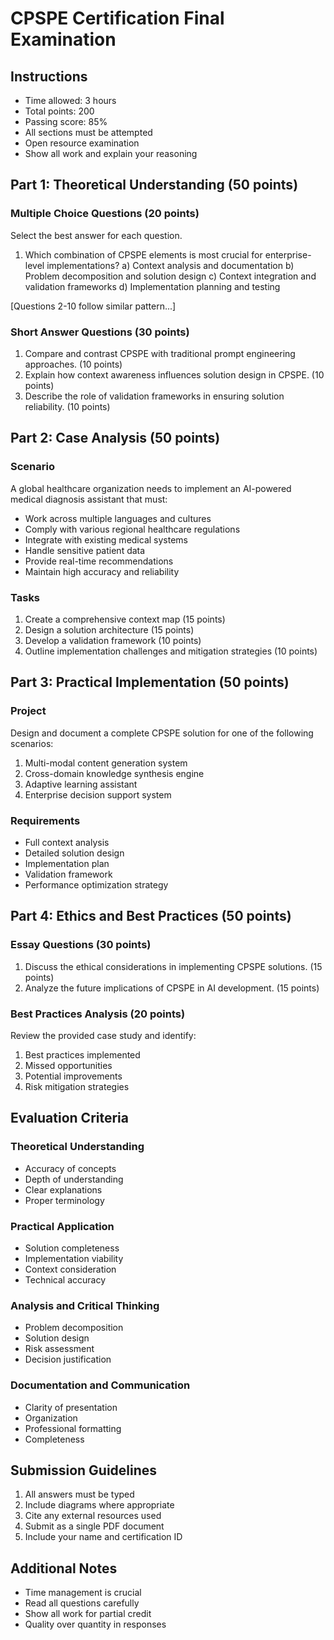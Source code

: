 # CPSPE Certification Final Examination

## Instructions
- Time allowed: 3 hours
- Total points: 200
- Passing score: 85%
- All sections must be attempted
- Open resource examination
- Show all work and explain your reasoning

## Part 1: Theoretical Understanding (50 points)

### Multiple Choice Questions (20 points)
Select the best answer for each question.

1. Which combination of CPSPE elements is most crucial for enterprise-level implementations?
   a) Context analysis and documentation
   b) Problem decomposition and solution design
   c) Context integration and validation frameworks
   d) Implementation planning and testing

[Questions 2-10 follow similar pattern...]

### Short Answer Questions (30 points)

1. Compare and contrast CPSPE with traditional prompt engineering approaches. (10 points)
2. Explain how context awareness influences solution design in CPSPE. (10 points)
3. Describe the role of validation frameworks in ensuring solution reliability. (10 points)

## Part 2: Case Analysis (50 points)

### Scenario
A global healthcare organization needs to implement an AI-powered medical diagnosis assistant that must:
- Work across multiple languages and cultures
- Comply with various regional healthcare regulations
- Integrate with existing medical systems
- Handle sensitive patient data
- Provide real-time recommendations
- Maintain high accuracy and reliability

### Tasks
1. Create a comprehensive context map (15 points)
2. Design a solution architecture (15 points)
3. Develop a validation framework (10 points)
4. Outline implementation challenges and mitigation strategies (10 points)

## Part 3: Practical Implementation (50 points)

### Project
Design and document a complete CPSPE solution for one of the following scenarios:
1. Multi-modal content generation system
2. Cross-domain knowledge synthesis engine
3. Adaptive learning assistant
4. Enterprise decision support system

### Requirements
- Full context analysis
- Detailed solution design
- Implementation plan
- Validation framework
- Performance optimization strategy

## Part 4: Ethics and Best Practices (50 points)

### Essay Questions (30 points)
1. Discuss the ethical considerations in implementing CPSPE solutions. (15 points)
2. Analyze the future implications of CPSPE in AI development. (15 points)

### Best Practices Analysis (20 points)
Review the provided case study and identify:
1. Best practices implemented
2. Missed opportunities
3. Potential improvements
4. Risk mitigation strategies

## Evaluation Criteria

### Theoretical Understanding
- Accuracy of concepts
- Depth of understanding
- Clear explanations
- Proper terminology

### Practical Application
- Solution completeness
- Implementation viability
- Context consideration
- Technical accuracy

### Analysis and Critical Thinking
- Problem decomposition
- Solution design
- Risk assessment
- Decision justification

### Documentation and Communication
- Clarity of presentation
- Organization
- Professional formatting
- Completeness

## Submission Guidelines
1. All answers must be typed
2. Include diagrams where appropriate
3. Cite any external resources used
4. Submit as a single PDF document
5. Include your name and certification ID

## Additional Notes
- Time management is crucial
- Read all questions carefully
- Show all work for partial credit
- Quality over quantity in responses 